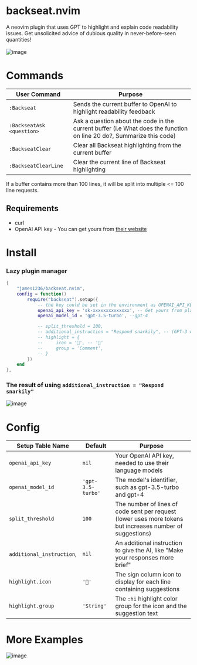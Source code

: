 # backseat.nvim
A neovim plugin that uses GPT to highlight and explain code readability issues. Get unsolicited advice of dubious quality in never-before-seen quantities!
<br><br>
![image](https://user-images.githubusercontent.com/32351696/229314187-f229664f-f396-4840-9765-8118810b3dae.png)

# Commands
| User Command | Purpose |
| -- | -- |
| `:Backseat`  | Sends the current buffer to OpenAI to highlight readability feedback |
| `:BackseatAsk <question>` | Ask a question about the code in the current buffer (i.e What does the function on line 20 do?, Summarize this code)
| `:BackseatClear` | Clear all Backseat highlighting from the current buffer
| `:BackseatClearLine` | Clear the current line of Backseat highlighting

If a buffer contains more than 100 lines, it will be split into multiple <= 100 line requests.
## Requirements
 * curl
 * OpenAI API key - You can get yours from [their website](https://platform.openai.com/account/api-keys)
# Install
### Lazy plugin manager
```lua
{
    "james1236/backseat.nvim",
    config = function()
        require("backseat").setup({
            -- the key could be set in the environment as OPENAI_API_KEY
            openai_api_key = 'sk-xxxxxxxxxxxxxx', -- Get yours from platform.openai.com/account/api-keys
            openai_model_id = 'gpt-3.5-turbo', --gpt-4

            -- split_threshold = 100,
            -- additional_instruction = "Respond snarkily", -- (GPT-3 will probably deny this request, but GPT-4 complies)
            -- highlight = {
            --     icon = '', -- ''
            --     group = 'Comment',
            -- }
        })
    end
},
```
### The result of using `additional_instruction = "Respond snarkily"`
![image](https://user-images.githubusercontent.com/32351696/229297495-6d145848-10bf-43eb-8c2a-ab4264f514b1.png)

# Config 
| Setup Table Name | Default | Purpose |
| --- | --- | -- |
| `openai_api_key` | `nil` | Your OpenAI API key, needed to use their language models
| `openai_model_id` | `'gpt-3.5-turbo'` | The model's identifier, such as gpt-3.5-turbo and gpt-4
| `split_threshold` | `100` | The number of lines of code sent per request (lower uses more tokens but increases number of suggestions)
| `additional_instruction`, | `nil` | An additional instruction to give the AI, like "Make your responses more brief"
| `highlight.icon` | `''` | The sign column icon to display for each line containing suggestions
| `highlight.group` | `'String'` | The `:hi` highlight color group for the icon and the suggestion text 

# More Examples
![image](https://user-images.githubusercontent.com/32351696/229299250-1fcb4135-2a6a-4663-9637-13af7c0ee7cd.png)

